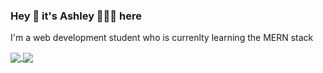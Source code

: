 ### Hey 👋  it's Ashley 👩🏻‍💻 here 

I'm a web development student who is currenlty learning the MERN stack

<a href="https://github.com/heyitsashleyhere/github-readme-stats">
  <img align="center" src="https://github-readme-stats.vercel.app/api/top-langs/?username=heyitsashleyhere&layout=compact" />
</a>
<a href="https://github.com/heyitsashleyhere/github-readme-stats">
  <img align="center" src="https://github-readme-stats.vercel.app/api?username=heyitsashleyhere&show_icons=true&theme=radical" />
</a>
